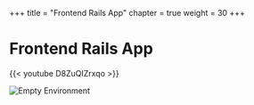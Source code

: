 +++
title = "Frontend Rails App"
chapter = true
weight = 30
+++

# Frontend Rails App

{{< youtube D8ZuQIZrxqo >}}

![Empty Environment](/images/frontend.svg)
